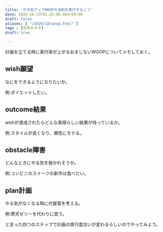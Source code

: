 ```yaml
---
title: 'やる気アップWOOPの法則を実行するこつ'
date: 2020-10-13T02:25:00.003+09:00
draft: false
aliases: [ "/2020/10/woop.html" ]
tags : [思考のネタ]
draft: true

---
```


計画を立てる時に実行率が上がるおまじないWOOPについてメモしておく。


## wish願望[](#wish願望 "wish願望")


なにをできるようになりたいか。

例:ダイエットしたい。

## outcome結果[](#outcome結果 "outcome結果")


wishが達成されたらどんな素晴らしい結果が待っているか。

例:スタイルが良くなり、異性にモテる。

## obstacle障害[](#obstacle障害 "obstacle障害")


どんなときにやる気を挫かれそうか。

例:コンビニのスイーツの新作は食べたい。

## plan計画[](#plan計画 "plan計画")


やる気がなくなる時に代替案を考える。

例:寒天ゼリーを代わりに買う。

と言った四つのステップで計画の実行度合いが変わるらしいのでやってみよう。

